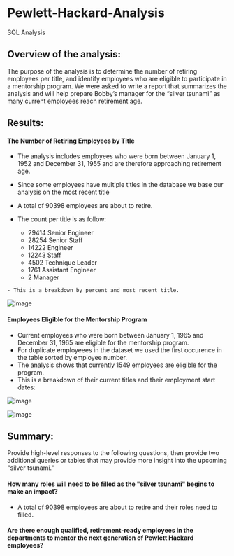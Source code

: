 # Pewlett-Hackard-Analysis
SQL Analysis
## Overview of the analysis:

The purpose of the analysis is to determine the number of retiring employees per title, and identify employees who are eligible to participate in a mentorship program. 
We were asked to write a report that summarizes the analysis and will help prepare Bobby’s manager for the “silver tsunami” as many current employees reach retirement age.

## Results: 

  #### The Number of Retiring Employees by Title
    
   - The analysis includes employees who were born between January 1, 1952 and December 31, 1955 and are therefore approaching retirement age.
    
   - Since some employees have multiple titles in the database we base our analysis on the most recent title
    
   - A total of 90398 employees are about to retire.
    
   - The count per title is as follow:
    
      - 29414	Senior Engineer
      - 28254	Senior Staff
      - 14222	Engineer
      - 12243	Staff
      - 4502	Technique Leader
      - 1761	Assistant Engineer
      - 2	    Manager

  	- This is a breakdown by percent and most recent title.	
   ![image](https://user-images.githubusercontent.com/91682586/143709971-2404a257-cfd5-40dd-8069-d4dac1838e3c.png)

      
  #### Employees Eligible for the Mentorship Program
  
   - Current employees who were born between January 1, 1965 and December 31, 1965 are eligible for the mentorship program.
   - For duplicate employeees in the dataset we used the first occurence in the table sorted by employee number.
   - The analysis shows that currently 1549 employees are eligible for the program. 
   - This is a breakdown of their current titles and their employment start dates:
      
   ![image](https://user-images.githubusercontent.com/91682586/143691916-cfbadb74-4fc0-4c78-80de-cd6eaf874497.png)
   
   
   ![image](https://user-images.githubusercontent.com/91682586/143698815-d82961fb-9582-4f35-ab03-476ab0ad2ad3.png)

    
## Summary: 

Provide high-level responses to the following questions, then provide two additional queries or tables that may provide more insight into the upcoming "silver tsunami."

#### How many roles will need to be filled as the "silver tsunami" begins to make an impact?

 - A total of 90398 employees are about to retire and their roles need to filled.


#### Are there enough qualified, retirement-ready employees in the departments to mentor the next generation of Pewlett Hackard employees?




